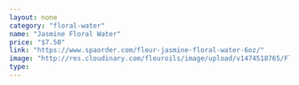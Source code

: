 ```yaml
---
layout: none
category: "floral-water"
name: "Jasmine Floral Water"
price: "$7.50"
link: "https://www.spaorder.com/fleur-jasmine-floral-water-6oz/"
image: "http://res.cloudinary.com/fleuroils/image/upload/v1474518765/Floral%20Water/jasmine.jpg"
type: 
---
```

